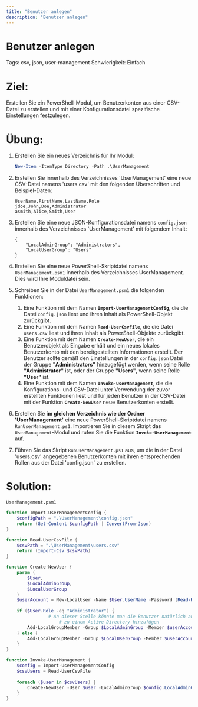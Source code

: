 ```yaml
---
title: "Benutzer anlegen"
description: "Benutzer anlegen"
---
```


# Benutzer anlegen

Tags: csv, json, user-management
Schwierigkeit: Einfach

# **Ziel:**

Erstellen Sie ein PowerShell-Modul, um Benutzerkonten aus einer CSV-Datei zu erstellen und mit einer Konfigurationsdatei spezifische Einstellungen festzulegen.

# **Übung:**

1. Erstellen Sie ein neues Verzeichnis für Ihr Modul:
    
    ```powershell
    New-Item -ItemType Directory -Path .\UserManagement
    ```
    
2. Erstellen Sie innerhalb des Verzeichnisses 'UserManagement' eine neue CSV-Datei namens 'users.csv' mit den folgenden Überschriften und Beispiel-Daten:
    
    ```
    UserName,FirstName,LastName,Role
    jdoe,John,Doe,Administrator
    asmith,Alice,Smith,User
    ```
    
3. Erstellen Sie eine neue JSON-Konfigurationsdatei namens `config.json` innerhalb des Verzeichnisses 'UserManagement' mit folgendem Inhalt:
    
    ```
    {
        "LocalAdminGroup": "Administrators",
        "LocalUserGroup": "Users"
    }
    ```
    
4. Erstellen Sie eine neue PowerShell-Skriptdatei namens `UserManagement.psm1` innerhalb des Verzeichnisses UserManagement. Dies wird Ihre Moduldatei sein.
5. Schreiben Sie in der Datei `UserManagement.psm1` die folgenden Funktionen:
    1. Eine Funktion mit dem Namen **`Import-UserManagementConfig`**, die die Datei `config.json` liest und ihren Inhalt als PowerShell-Objekt zurückgibt.
    2. Eine Funktion mit dem Namen **`Read-UserCsvFile`**, die die Datei `users.csv` liest und ihren Inhalt als PowerShell-Objekte zurückgibt.
    3. Eine Funktion mit dem Namen **`Create-NewUser`**, die ein Benutzerobjekt als Eingabe erhält und ein neues lokales Benutzerkonto mit den bereitgestellten Informationen erstellt. Der Benutzer sollte gemäß den Einstellungen in der `config.json` Datei der Gruppe **"Administrators"** hinzugefügt werden, wenn seine Rolle **"Administrator"** ist, oder der Gruppe **"Users"**, wenn seine Rolle **"User"** ist.
    4. Eine Funktion mit dem Namen **`Invoke-UserManagement`**, die die Konfigurations- und CSV-Datei unter Verwendung der zuvor erstellten Funktionen liest und für jeden Benutzer in der CSV-Datei mit der Funktion **`Create-NewUser`** neue Benutzerkonten erstellt.
6. Erstellen Sie **im gleichen Verzeichnis wie der Ordner 'UserManagement'** eine neue PowerShell-Skriptdatei namens `RunUserManagement.ps1`. Importieren Sie in diesem Skript das `UserManagement`-Modul und rufen Sie die Funktion **`Invoke-UserManagement`** auf.
7. Führen Sie das Skript `RunUserManagement.ps1` aus, um die in der Datei 'users.csv' angegebenen Benutzerkonten mit ihren entsprechenden Rollen aus der Datei 'config.json' zu erstellen.

# Solution:

`UserManagement.psm1`

```powershell
function Import-UserManagementConfig {
    $configPath = ".\UserManagement\config.json"
    return (Get-Content $configPath | ConvertFrom-Json)
}

function Read-UserCsvFile {
    $csvPath = ".\UserManagement\users.csv"
    return (Import-Csv $csvPath)
}

function Create-NewUser {
    param (
        $User,
        $LocalAdminGroup,
        $LocalUserGroup
    )
    $userAccount = New-LocalUser -Name $User.UserName -Password (Read-Host -Prompt "Enter the password for $($User.UserName)" -AsSecureString) -FullName "$($User.FirstName) $($User.LastName)" -Description "$($User.Role)"
    
    if ($User.Role -eq "Administrator") {
				# An dieser Stelle könnte man die Benutzer natürlich auch
					# zu einem Active-Directory hinzufügen
        Add-LocalGroupMember -Group $LocalAdminGroup -Member $userAccount
    } else {
        Add-LocalGroupMember -Group $LocalUserGroup -Member $userAccount
    }
}

function Invoke-UserManagement {
    $config = Import-UserManagementConfig
    $csvUsers = Read-UserCsvFile
    
    foreach ($user in $csvUsers) {
        Create-NewUser -User $user -LocalAdminGroup $config.LocalAdminGroup -LocalUserGroup $config.LocalUserGroup
    }
}
```
